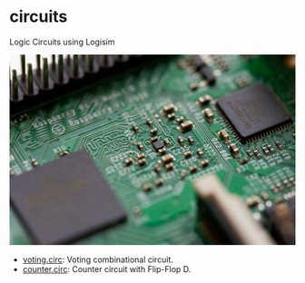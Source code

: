 # circuits
Logic Circuits using Logisim

![alt-img](./circuits.jpeg)

- [voting.circ](./voting.circ): Voting combinational circuit.
- [counter.circ](./counter.circ): Counter circuit with Flip-Flop D.


